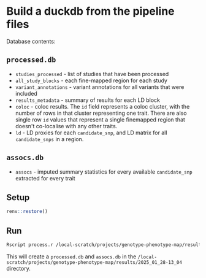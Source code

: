 # Build a duckdb from the pipeline files

Database contents:

## `processed.db`

- `studies_processed` - list of studies that have been processed
- `all_study_blocks` - each fine-mapped region for each study
- `variant_annotations` - variant annotations for all variants that were included
- `results_metadata` - summary of results for each LD block
- `coloc` - coloc results. The `id` field represents a coloc cluster, with the number of rows in that cluster representing one trait. There are also single row `id` values that represent a single finemapped region that doesn't co-localise with any other traits.
- `ld` - LD proxies for each `candidate_snp`, and LD matrix for all `candidate_snps` in a region. 

## `assocs.db`

- `assocs` - imputed summary statistics for every available `candidate_snp` extracted for every trait 

## Setup

```r
renv::restore()
```

## Run

```bash
Rscript process.r /local-scratch/projects/genotype-phenotype-map/results/2025_01_28-13_04 /local-scratch/projects/genotype-phenotype-map
```

This will create a `processed.db` and `assocs.db` in the `/local-scratch/projects/genotype-phenotype-map/results/2025_01_28-13_04` directory.

